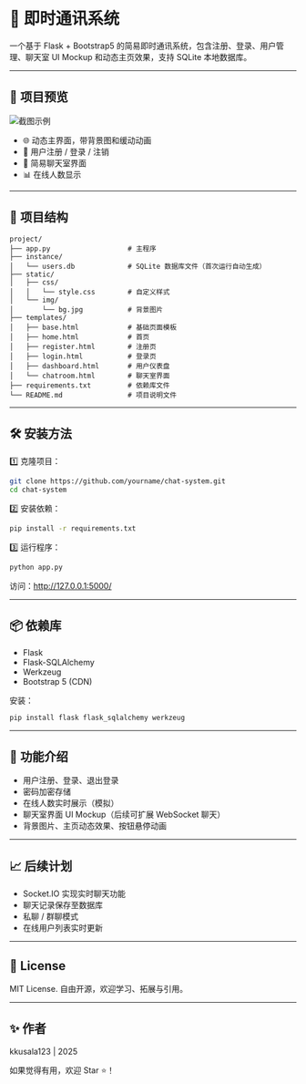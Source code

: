 
# 📡 即时通讯系统

一个基于 Flask + Bootstrap5 的简易即时通讯系统，包含注册、登录、用户管理、聊天室 UI Mockup 和动态主页效果，支持 SQLite 本地数据库。

---

## 📸 项目预览

![截图示例](static/img/bg.jpg)

- 🌐 动态主界面，带背景图和缓动动画  
- 👤 用户注册 / 登录 / 注销  
- 💬 简易聊天室界面  
- 📊 在线人数显示  

---

## 📂 项目结构

```
project/
├── app.py                   # 主程序
├── instance/
│   └── users.db             # SQLite 数据库文件（首次运行自动生成）
├── static/
│   ├── css/
│   │   └── style.css        # 自定义样式
│   └── img/
│       └── bg.jpg           # 背景图片
├── templates/
│   ├── base.html            # 基础页面模板
│   ├── home.html            # 首页
│   ├── register.html        # 注册页
│   ├── login.html           # 登录页
│   ├── dashboard.html       # 用户仪表盘
│   └── chatroom.html        # 聊天室界面
├── requirements.txt         # 依赖库文件
└── README.md                # 项目说明文件
```

---

## 🛠️ 安装方法

1️⃣ 克隆项目：

```bash
git clone https://github.com/yourname/chat-system.git
cd chat-system
```

2️⃣ 安装依赖：

```bash
pip install -r requirements.txt
```

3️⃣ 运行程序：

```bash
python app.py
```

访问：http://127.0.0.1:5000/

---

## 📦 依赖库

- Flask  
- Flask-SQLAlchemy  
- Werkzeug  
- Bootstrap 5 (CDN)  

安装：

```bash
pip install flask flask_sqlalchemy werkzeug
```

---

## 📌 功能介绍

- 用户注册、登录、退出登录
- 密码加密存储
- 在线人数实时展示（模拟）
- 聊天室界面 UI Mockup（后续可扩展 WebSocket 聊天）
- 背景图片、主页动态效果、按钮悬停动画

---

## 📈 后续计划

- Socket.IO 实现实时聊天功能  
- 聊天记录保存至数据库  
- 私聊 / 群聊模式  
- 在线用户列表实时更新  

---

## 📑 License

MIT License. 自由开源，欢迎学习、拓展与引用。

---

## ✨ 作者

kkusala123 | 2025

如果觉得有用，欢迎 Star ⭐️！
